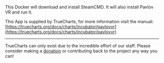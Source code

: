 This Docker will download and install SteamCMD. It will also install Pavlov VR and run it.


This App is supplied by TrueCharts, for more information visit the manual: [https://truecharts.org/docs/charts/incubator/pavlovvr](https://truecharts.org/docs/charts/incubator/pavlovvr)

---

TrueCharts can only exist due to the incredible effort of our staff.
Please consider making a [donation](https://truecharts.org/docs/about/sponsor) or contributing back to the project any way you can!
